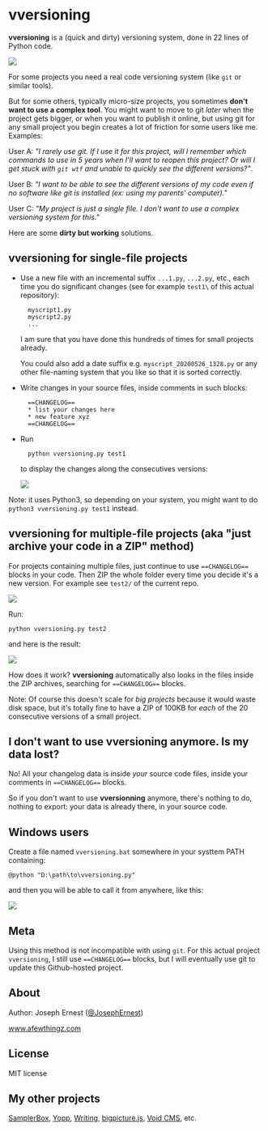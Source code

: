 # vversioning 


**vversioning** is a (quick and dirty) versioning system, done in 22 lines of Python code.

![](https://i.imgur.com/hzu7ERc.png)

For some projects you need a real code versioning system (like `git` or similar tools).

But for some others, typically micro-size projects, you sometimes **don't want to use a complex tool**. You might want to move to git *later* when the project gets bigger, or when you want to publish it online, but using git for any small project you begin creates a lot of friction for some users like me. Examples:

User A: *"I rarely use git. If I use it for this project, will I remember which commands to use in 5 years when I'll want to reopen this project? Or will I get stuck with `git wtf` and unable to quickly see the different versions?"*.

User B: *"I want to be able to see the different versions of my code even if no software like git is installed (ex: using my parents' computer)."*

User C: *"My project is just a single file. I don't want to use a complex versioning system for this."*

Here are some **dirty but working** solutions.

## **vversioning** for single-file projects

* Use a new file with an incremental suffix `...1.py`, `...2.py`, etc., each time you do significant changes (see for example `test1\` of this actual repository):

        myscript1.py
        myscript2.py
        ...

    I am sure that you have done this hundreds of times for small projects already.
    
    You could also add a date suffix e.g. `myscript_20200526_1328.py` or any other file-naming system that you like so that it is sorted correctly.

* Write changes in your source files, inside comments in such blocks:

        ==CHANGELOG==
        * list your changes here
        * new feature xyz
        ==CHANGELOG==

* Run 

        python vversioning.py test1

     to display the changes along the consecutives versions:
     
     ![](https://i.imgur.com/N2Jb2nS.png)
     
     
Note: it uses Python3, so depending on your system, you might want to do `python3 vversioning.py test1` instead.


## vversioning for multiple-file projects (aka "just archive your code in a ZIP" method)

For projects containing multiple files, just continue to use `==CHANGELOG==` blocks in your code. Then ZIP the whole folder every time you decide it's a new version. For example see `test2/` of the current repo.

![](https://i.imgur.com/03pFG3C.png)

Run:

    python vversioning.py test2
    
and here is the result:

![](https://i.imgur.com/xSR7zKp.png)

How does it work? **vversioning** automatically also looks in the files inside the ZIP archives, searching for `==CHANGELOG==` blocks.

Note: Of course this doesn't scale for *big projects* because it would waste disk space, but it's totally fine to have a ZIP of 100KB for *each* of the 20 consecutive versions of a small project.

## I don't want to use vversioning anymore. Is my data lost?

No! All your changelog data is inside *your* source code files, inside your comments in `==CHANGELOG==` blocks.

So if you don't want to use **vversionning** anymore, there's nothing to do, nothing to export: your data is already there, in your source code.

## Windows users

Create a file named `vversioning.bat` somewhere in your systtem PATH containing:

    @python "D:\path\to\vversioning.py"

and then you will be able to call it from anywhere, like this:

![](https://i.imgur.com/N2Jb2nS.png)
    

## Meta

Using this method is not incompatible with using `git`. For this actual project `vversioning`, I still use `==CHANGELOG==` blocks, but I will eventually use git to update this Github-hosted project.

## About

Author: Joseph Ernest ([@JosephErnest](http:/twitter.com/JosephErnest))

www.afewthingz.com

## License

MIT license

## My other projects

[SamplerBox](https://github.com/josephernest/SamplerBox), [Yopp](https://github.com/josephernest/Yopp), [Writing](https://github.com/josephernest/writing), [bigpicture.js](https://github.com/josephernest/bigpicture.js), [Void CMS](https://github.com/josephernest/void), etc.
